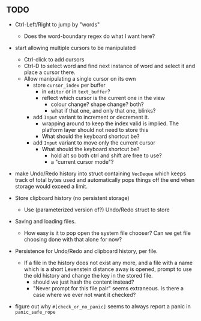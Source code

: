 ## TODO

* Ctrl-Left/Right to jump by "words"
  * Does the word-boundary regex do what I want here?

* start allowing multiple cursors to be manipulated
  * Ctrl-click to add cursors
  * Ctrl-D to select word and find next instance of word and select it and place a cursor there.
  * Allow manipulating a single cursor on its own
    * store `cursor_index` per buffer
      * in `editor` or in `text_buffer`?
      * reflect which cursor is the current one in the view
        * colour change? shape change? both?
        * what if that one, and only that one, blinks?
    * add `Input` variant to increment or decrement it.
      * wrapping around to keep the index valid is implied. The platform layer should not need to store this
      * What should the keyboard shortcut be?
    * add `Input` variant to move only the current cursor
      * What should the keyboard shortcut be?
        * hold alt so both ctrl and shift are free to use?
        * a "current cursor mode"?

* make Undo/Redo history into struct containing `VecDeque` which keeps track of total bytes used and automatically pops things off the end when storage would exceed a limit.

* Store clipboard history (no persistent storage)
  * Use (parameterized version of?) Undo/Redo struct to store

* Saving and loading files.
  * How easy is it to pop open the system file chooser? Can we get file choosing done with that alone for now?

* Persistence for Undo/Redo and clipboard history, per file.
  * If a file in the history does not exist any more, and a file with a name which is a short Levenstein distance away is opened, prompt to use the old history and change the key in the stored file.
    * should we just hash the content instead?
    * "Never prompt for this file pair" seems extraneous. Is there a case where we ever not want it checked?

* figure out why `#[check_or_no_panic]` seems to always report a panic in `panic_safe_rope`

